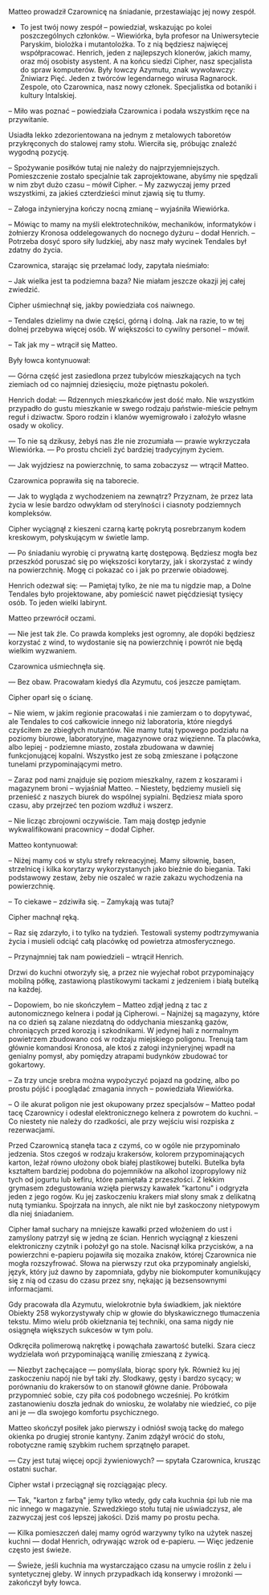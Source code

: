
Matteo prowadził Czarownicę na śniadanie, przestawiając jej nowy zespół. 

- To jest twój nowy zespół – powiedział, wskazując po kolei poszczególnych członków. – Wiewiórka, była profesor na Uniwersytecie Paryskim, biolożka i mutantolożka. To z nią będziesz najwięcej współpracować. Henrich, jeden z najlepszych klonerów, jakich mamy, oraz mój osobisty asystent. A na końcu siedzi Cipher, nasz specjalista do spraw komputerów. Były łowczy Azymutu, znak wywoławczy: Żniwiarz Pięć. Jeden z twórców legendarnego wirusa Ragnarock. Zespole, oto Czarownica, nasz nowy członek. Specjalistka od botaniki i kultury Intalskiej.

– Miło was poznać – powiedziała Czarownica i podała wszystkim ręce na przywitanie.

Usiadła lekko zdezorientowana na jednym z metalowych taboretów przykręconych do stalowej ramy stołu. Wierciła się, próbując znaleźć wygodną pozycję.

– Spożywanie posiłków tutaj nie należy do najprzyjemniejszych. Pomieszczenie zostało specjalnie tak zaprojektowane, abyśmy nie spędzali w nim zbyt dużo czasu – mówił Cipher. – My zazwyczaj jemy przed wszystkimi, za jakieś czterdzieści minut zjawią się tu tłumy.

– Załoga inżynieryjna kończy nocną zmianę – wyjaśniła Wiewiórka.

– Mówiąc to mamy na myśli elektrotechników, mechaników, informatyków i żołnierzy Kronosa oddelegowanych do nocnego dyżuru – dodał Henrich. – Potrzeba dosyć sporo siły ludzkiej, aby nasz mały wycinek Tendales był zdatny do życia.

Czarownica, starając się przełamać lody, zapytała nieśmiało:

– Jak wielka jest ta podziemna baza? Nie miałam jeszcze okazji jej całej zwiedzić.

Cipher uśmiechnął się, jakby powiedziała coś naiwnego.

– Tendales dzielimy na dwie części, górną i dolną. Jak na razie, to w tej dolnej przebywa więcej osób. W większości to cywilny personel – mówił.

– Tak jak my – wtrącił się Matteo.

Były łowca kontynuował:

— Górna część jest zasiedlona przez tubylców mieszkających na tych ziemiach od co najmniej dziesięciu, może piętnastu pokoleń.

Henrich dodał: — Rdzennych mieszkańców jest dość mało. Nie wszystkim przypadło do gustu mieszkanie w swego rodzaju państwie-mieście pełnym reguł i dziwactw. Sporo rodzin i klanów wyemigrowało i założyło własne osady w okolicy.

— To nie są dzikusy, żebyś nas źle nie zrozumiała — prawie wykrzyczała Wiewiórka. — Po prostu chcieli żyć bardziej tradycyjnym życiem.

— Jak wyjdziesz na powierzchnię, to sama zobaczysz — wtrącił Matteo.

Czarownica poprawiła się na taborecie.

— Jak to wygląda z wychodzeniem na zewnątrz? Przyznam, że przez lata życia w lesie bardzo odwykłam od sterylności i ciasnoty podziemnych kompleksów.

Cipher wyciągnął z kieszeni czarną kartę pokrytą posrebrzanym kodem kreskowym, połyskującym w świetle lamp.

— Po śniadaniu wyrobię ci prywatną kartę dostępową. Będziesz mogła bez przeszkód poruszać się po większości korytarzy, jak i skorzystać z windy na powierzchnię. Mogę ci pokazać co i jak po przerwie obiadowej.

Henrich odezwał się: — Pamiętaj tylko, że nie ma tu nigdzie map, a Dolne Tendales było projektowane, aby pomieścić nawet pięćdziesiąt tysięcy osób. To jeden wielki labirynt.

Matteo przewrócił oczami.

— Nie jest tak źle. Co prawda kompleks jest ogromny, ale dopóki będziesz korzystać z wind, to wydostanie się na powierzchnię i powrót nie będą wielkim wyzwaniem.

Czarownica uśmiechnęła się.

— Bez obaw. Pracowałam kiedyś dla Azymutu, coś jeszcze pamiętam.

Cipher oparł się o ścianę.

– Nie wiem, w jakim regionie pracowałaś i nie zamierzam o to dopytywać, ale Tendales to coś całkowicie innego niż laboratoria, które niegdyś czyściłem ze zbiegłych mutantów. Nie mamy tutaj typowego podziału na poziomy biurowe, laboratoryjne, magazynowe oraz więzienne. Ta placówka, albo lepiej - podziemne miasto, została zbudowana w dawniej funkcjonującej kopalni. Wszystko jest ze sobą zmieszane i połączone tunelami przypominającymi metro.

– Zaraz pod nami znajduje się poziom mieszkalny, razem z koszarami i magazynem broni – wyjaśniał Matteo. – Niestety, będziemy musieli się przenieść z naszych biurek do wspólnej sypialni. Będziesz miała sporo czasu, aby przejrzeć ten poziom wzdłuż i wszerz.

– Nie licząc zbrojowni oczywiście. Tam mają dostęp jedynie wykwalifikowani pracownicy – dodał Cipher.

Matteo kontynuował:

– Niżej mamy coś w stylu strefy rekreacyjnej. Mamy siłownię, basen, strzelnicę i kilka korytarzy wykorzystanych jako bieżnie do biegania. Taki podstawowy zestaw, żeby nie oszaleć w razie zakazu wychodzenia na powierzchnię.

– To ciekawe – zdziwiła się. – Zamykają was tutaj?

Cipher machnął ręką.

– Raz się zdarzyło, i to tylko na tydzień. Testowali systemy podtrzymywania życia i musieli odciąć całą placówkę od powietrza atmosferycznego.

– Przynajmniej tak nam powiedzieli – wtrącił Henrich.

Drzwi do kuchni otworzyły się, a przez nie wyjechał robot przypominający mobilną półkę, zastawioną plastikowymi tackami z jedzeniem i białą butelką na każdej.

– Dopowiem, bo nie skończyłem – Matteo zdjął jedną z tac z autonomicznego kelnera i podał ją Cipherowi. – Najniżej są magazyny, które na co dzień są zalane niezdatną do oddychania mieszanką gazów, chroniących przed korozją i szkodnikami. W jedynej hali z normalnym powietrzem zbudowano coś w rodzaju miejskiego poligonu. Trenują tam głównie komandosi Kronosa, ale ktoś z załogi inżynieryjnej wpadł na genialny pomysł, aby pomiędzy atrapami budynków zbudować tor gokartowy.

– Za trzy uncje srebra można wypożyczyć pojazd na godzinę, albo po prostu pójść i pooglądać zmagania innych – powiedziała Wiewiórka.

– O ile akurat poligon nie jest okupowany przez specjalsów – Matteo podał tacę Czarownicy i odesłał elektronicznego kelnera z powrotem do kuchni. – Co niestety nie należy do rzadkości, ale przy wejściu wisi rozpiska z rezerwacjami.

Przed Czarownicą stanęła taca z czymś, co w ogóle nie przypominało jedzenia. Stos czegoś w rodzaju krakersów, kolorem przypominających karton, leżał równo ułożony obok białej plastikowej butelki. Butelka była kształtem bardziej podobna do pojemników na alkohol izopropylowy niż tych od jogurtu lub kefiru, które pamiętała z przeszłości. Z lekkim grymasem zdegustowania wzięła pierwszy kawałek "kartonu" i odgryzła jeden z jego rogów. Ku jej zaskoczeniu krakers miał słony smak z delikatną nutą tymianku. Spojrzała na innych, ale nikt nie był zaskoczony nietypowym dla niej śniadaniem.

Cipher łamał suchary na mniejsze kawałki przed włożeniem do ust i zamyślony patrzył się w jedną ze ścian. Henrich wyciągnął z kieszeni elektroniczny czytnik i położył go na stole. Nacisnął kilka przycisków, a na powierzchni e-papieru pojawiła się mozaika znaków, której Czarownica nie mogła rozszyfrować. Słowa na pierwszy rzut oka przypominały angielski, język, który już dawno by zapomniała, gdyby nie biokomputer komunikujący się z nią od czasu do czasu przez sny, nękając ją bezsensownymi informacjami.

Gdy pracowała dla Azymutu, wielokrotnie była świadkiem, jak niektóre Obiekty 258 wykorzystywały chip w głowie do błyskawicznego tłumaczenia tekstu. Mimo wielu prób okiełznania tej techniki, ona sama nigdy nie osiągnęła większych sukcesów w tym polu.

Odkręciła polimerową nakrętkę i powąchała zawartość butelki. Szara ciecz wydzielała woń przypominającą wanilię zmieszaną z żywicą.

— Niezbyt zachęcające — pomyślała, biorąc spory łyk. Również ku jej zaskoczeniu napój nie był taki zły. Słodkawy, gęsty i bardzo sycący; w porównaniu do krakersów to on stanowił główne danie. Próbowała przypomnieć sobie, czy piła coś podobnego wcześniej. Po krótkim zastanowieniu doszła jednak do wniosku, że wolałaby nie wiedzieć, co pije ani je — dla swojego komfortu psychicznego.

Matteo skończył posiłek jako pierwszy i odniósł swoją tackę do małego okienka po drugiej stronie kantyny. Zanim zdążył wrócić do stołu, robotyczne ramię szybkim ruchem sprzątnęło parapet.

— Czy jest tutaj więcej opcji żywieniowych? — spytała Czarownica, krusząc ostatni suchar.

Cipher wstał i przeciągnął się rozciągając plecy.

— Tak, "karton z farbą" jemy tylko wtedy, gdy cała kuchnia śpi lub nie ma nic innego w magazynie. Szwedzkiego stołu tutaj nie uświadczysz, ale zazwyczaj jest coś lepszej jakości. Dziś mamy po prostu pecha.

— Kilka pomieszczeń dalej mamy ogród warzywny tylko na użytek naszej kuchni — dodał Henrich, odrywając wzrok od e-papieru. — Więc jedzenie często jest świeże.

— Świeże, jeśli kuchnia ma wystarczająco czasu na umycie roślin z żelu i syntetycznej gleby. W innych przypadkach idą konserwy i mrożonki — zakończył były łowca.